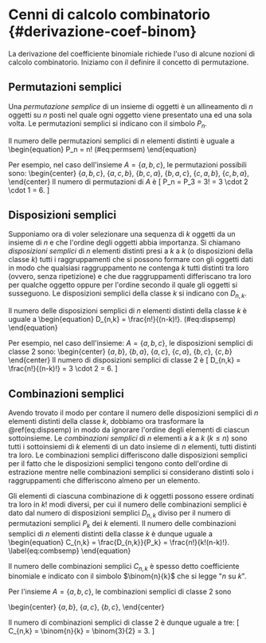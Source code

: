 # Cenni di calcolo combinatorio {#derivazione-coef-binom}

La derivazione del coefficiente binomiale richiede l'uso di alcune nozioni di calcolo combinatorio. Iniziamo con il definire il concetto di permutazione. 


## Permutazioni semplici

Una *permutazione semplice* di un insieme di oggetti è un allineamento di $n$ oggetti su $n$ posti nel quale ogni oggetto viene presentato una ed una sola volta. Le permutazioni semplici si indicano con il simbolo $P_{n}$. 

Il numero delle permutazioni semplici di $n$ elementi distinti è uguale a
\begin{equation}
P_n = n!
(\#eq:permsem)
\end{equation}

Per esempio, nel caso dell'insieme $A = \{a, b, c\}$, le permutazioni possibili sono:
\begin{center}
$\{a, b, c\}$, $\{a, c, b\}$, $\{b, c, a\}$, $\{b, a, c\}$, $\{c, a, b\}$, $\{c, b, a\}$,
\end{center}
Il numero di permutazioni di $A$ è
\[
P_n = P_3 = 3! = 3 \cdot 2 \cdot 1 = 6.
\]


## Disposizioni semplici

Supponiamo ora di voler selezionare una sequenza di $k$ oggetti da un insieme di $n$ e che l'ordine degli oggetti abbia importanza. Si chiamano *disposizioni semplici* di $n$ elementi distinti presi a $k$ a $k$  (o disposizioni della classe $k$) tutti i raggruppamenti che si possono formare con gli oggetti dati in modo che qualsiasi raggruppamento ne contenga $k$ tutti distinti tra loro (ovvero, senza ripetizione) e che due raggruppamenti differiscano tra loro per qualche oggetto oppure per l'ordine secondo il quale gli oggetti si susseguono. Le disposizioni semplici della classe $k$ si indicano con  $D_{n,k}$.  

Il numero delle disposizioni semplici di $n$ elementi distinti della classe
$k$ è uguale a
\begin{equation}
D_{n,k} = \frac{n!}{(n-k)!}.
(\#eq:dispsemp)
\end{equation}

Per esempio, nel caso dell'insieme: $A = \{a, b, c\}$, le disposizioni semplici di classe 2 sono:
\begin{center}
$\{a, b\}$, $\{b, a\}$, $\{a, c\}$, $\{c, a\}$, $\{b, c\}$, $\{c, b\}$
\end{center}
Il numero di disposizioni semplici di classe 2 è 
\[
D_{n,k} = \frac{n!}{(n-k)!} = 3 \cdot 2 = 6.
\]


## Combinazioni semplici

Avendo trovato il modo per contare il numero delle disposizioni semplici di $n$ elementi distinti della classe $k$, dobbiamo ora trasformare la \@ref(eq:dispsemp) in modo da ignorare l'ordine degli elementi di ciascun sottoinsieme. Le *combinazioni semplici* di $n$ elementi a $k$ a $k$ ($k \leq n$) sono tutti i sottoinsiemi di $k$ elementi di un dato insieme di $n$ elementi, tutti distinti tra loro. Le combinazioni semplici differiscono dalle disposizioni semplici per il fatto che le disposizioni semplici tengono conto dell'ordine di estrazione mentre nelle combinazioni semplici si considerano distinti solo i raggruppamenti che differiscono almeno per un elemento. 

Gli elementi di ciascuna combinazione di $k$ oggetti possono essere ordinati tra loro in $k!$ modi diversi, per cui il numero delle combinazioni semplici è dato dal numero di disposizioni semplici $D_{n,k}$ diviso per il numero di permutazioni semplici $P_k$ dei $k$ elementi.  Il numero delle combinazioni semplici di $n$ elementi distinti della classe $k$ è dunque uguale a
\begin{equation}
C_{n,k} = \frac{D_{n,k}}{P_k} = \frac{n!}{k!(n-k)!}.
\label{eq:combsemp}
\end{equation}

Il numero delle combinazioni semplici $C_{n,k}$ è spesso detto coefficiente binomiale e indicato con il simbolo $\binom{n}{k}$ che si legge "$n$ su $k$". 

Per l'insieme $A = \{a, b, c\}$,  le combinazioni semplici di classe 2 sono 

\begin{center}
$\{a, b\}$, $\{a, c\}$, $\{b, c\}$,
\end{center}

Il numero di combinazioni semplici di classe 2 è dunque uguale a tre:
\[
C_{n,k} = \binom{n}{k} = \binom{3}{2} = 3.
\]








